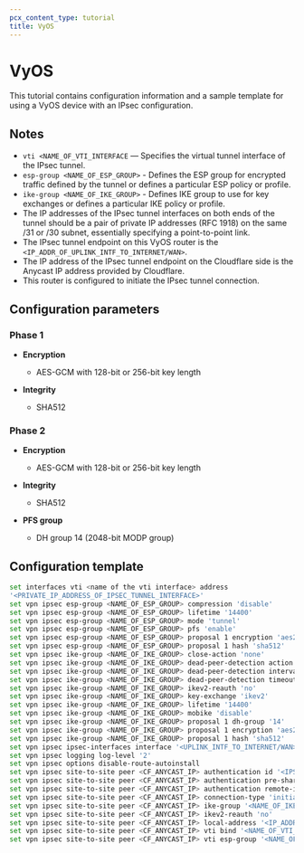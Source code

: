 ```yaml
---
pcx_content_type: tutorial
title: VyOS
---
```


# VyOS

This tutorial contains configuration information and a sample template for using a VyOS device with an IPsec configuration.

## Notes

- `vti <NAME_OF_VTI_INTERFACE` — Specifies the virtual tunnel interface of the IPsec tunnel.
- `esp-group <NAME_OF_ESP_GROUP>` - Defines the ESP group for encrypted traffic defined by the tunnel or defines a particular ESP policy or profile.
- `ike-group <NAME_OF_IKE_GROUP>` - Defines IKE group to use for key exchanges or defines a particular IKE policy or profile.
- The IP addresses of the IPsec tunnel interfaces on both ends of the tunnel should be a pair of private IP addresses (RFC 1918) on the same /31 or /30 subnet, essentially specifying a point-to-point link.
- The IPsec tunnel endpoint on this VyOS router is the `<IP_ADDR_OF_UPLINK_INTF_TO_INTERNET/WAN>`.
- The IP address of the IPsec tunnel endpoint on the Cloudflare side is the Anycast IP address provided by Cloudflare.
- This router is configured to initiate the IPsec tunnel connection.

## Configuration parameters 

### Phase 1

- **Encryption**
    - AES-GCM with 128-bit or 256-bit key length

- **Integrity**
    - SHA512

### Phase 2

- **Encryption**
    - AES-GCM with 128-bit or 256-bit key length
    
- **Integrity**
    - SHA512

- **PFS group**
    - DH group 14 (2048-bit MODP group)

## Configuration template

```bash
set interfaces vti <name of the vti interface> address
'<PRIVATE_IP_ADDRESS_OF_IPSEC_TUNNEL_INTERFACE>'
set vpn ipsec esp-group <NAME_OF_ESP_GROUP> compression 'disable'
set vpn ipsec esp-group <NAME_OF_ESP_GROUP> lifetime '14400'
set vpn ipsec esp-group <NAME_OF_ESP_GROUP> mode 'tunnel'
set vpn ipsec esp-group <NAME_OF_ESP_GROUP> pfs 'enable'
set vpn ipsec esp-group <NAME_OF_ESP_GROUP> proposal 1 encryption 'aes256gcm128'
set vpn ipsec esp-group <NAME_OF_ESP_GROUP> proposal 1 hash 'sha512'
set vpn ipsec ike-group <NAME_OF_IKE_GROUP> close-action 'none'
set vpn ipsec ike-group <NAME_OF_IKE_GROUP> dead-peer-detection action 'restart'
set vpn ipsec ike-group <NAME_OF_IKE_GROUP> dead-peer-detection interval '30'
set vpn ipsec ike-group <NAME_OF_IKE_GROUP> dead-peer-detection timeout '120'
set vpn ipsec ike-group <NAME_OF_IKE_GROUP> ikev2-reauth 'no'
set vpn ipsec ike-group <NAME_OF_IKE_GROUP> key-exchange 'ikev2'
set vpn ipsec ike-group <NAME_OF_IKE_GROUP> lifetime '14400'
set vpn ipsec ike-group <NAME_OF_IKE_GROUP> mobike 'disable'
set vpn ipsec ike-group <NAME_OF_IKE_GROUP> proposal 1 dh-group '14'
set vpn ipsec ike-group <NAME_OF_IKE_GROUP> proposal 1 encryption 'aes256gcm128'
set vpn ipsec ike-group <NAME_OF_IKE_GROUP> proposal 1 hash 'sha512'
set vpn ipsec ipsec-interfaces interface '<UPLINK_INTF_TO_INTERNET/WAN>'
set vpn ipsec logging log-level '2'
set vpn ipsec options disable-route-autoinstall
set vpn ipsec site-to-site peer <CF_ANYCAST_IP> authentication id '<IPSEC_ID_STRING_IN_RESULT_OF_PSK_KEY-GEN_VIA_CF_API>'
set vpn ipsec site-to-site peer <CF_ANYCAST_IP> authentication pre-shared-secret '<PSK_KEY_STRING_GENERATED_VIA_CF_API>'
set vpn ipsec site-to-site peer <CF_ANYCAST_IP> authentication remote-id '<CF_ANYCAST_IP>'
set vpn ipsec site-to-site peer <CF_ANYCAST_IP> connection-type 'initiate' 
set vpn ipsec site-to-site peer <CF_ANYCAST_IP> ike-group '<NAME_OF_IKE_GROUP>'
set vpn ipsec site-to-site peer <CF_ANYCAST_IP> ikev2-reauth 'no'
set vpn ipsec site-to-site peer <CF_ANYCAST_IP> local-address '<IP_ADDR_OF_UPLINK_INTF_TO_INTERNET/WAN>'
set vpn ipsec site-to-site peer <CF_ANYCAST_IP> vti bind '<NAME_OF_VTI_INTERFACE>'
set vpn ipsec site-to-site peer <CF_ANYCAST_IP> vti esp-group '<NAME_OF_ESP_GROUP>'
```